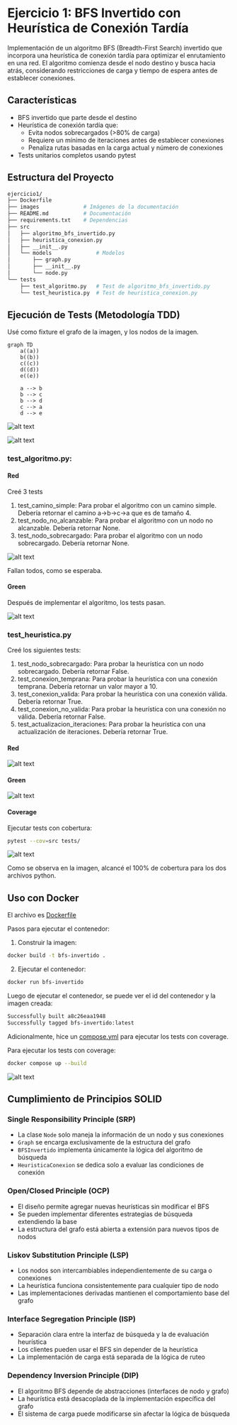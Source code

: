 # Ejercicio 1: BFS Invertido con Heurística de Conexión Tardía

Implementación de un algoritmo BFS (Breadth-First Search) invertido que incorpora una heurística de conexión tardía para optimizar el enrutamiento en una red. El algoritmo comienza desde el nodo destino y busca hacia atrás, considerando restricciones de carga y tiempo de espera antes de establecer conexiones.

## Características
- BFS invertido que parte desde el destino
- Heurística de conexión tardía que:
  - Evita nodos sobrecargados (>80% de carga)
  - Requiere un mínimo de iteraciones antes de establecer conexiones
  - Penaliza rutas basadas en la carga actual y número de conexiones
- Tests unitarios completos usando pytest

## Estructura del Proyecto

```bash
ejercicio1/
├── Dockerfile
├── images              # Imágenes de la documentación
├── README.md           # Documentación
├── requirements.txt    # Dependencias
├── src
│   ├── algoritmo_bfs_invertido.py
│   ├── heuristica_conexion.py
│   ├── __init__.py
│   └── models              # Modelos
│       ├── graph.py
│       ├── __init__.py
│       └── node.py
└── tests
    ├── test_algoritmo.py   # Test de algoritmo_bfs_invertido.py
    └── test_heuristica.py  # Test de heuristica_conexion.py

```

## Ejecución de Tests (Metodología TDD)

Usé como fixture el grafo de la imagen, y los nodos de la imagen.

```mermaid
graph TD
    a((a))
    b((b))
    c((c))
    d((d))
    e((e))

    a --> b
    b --> c
    b --> d
    c --> a
    d --> e
```

![alt text](images/image.png)

![alt text](images/image-2.png)

### test_algoritmo.py:

#### Red
Creé 3 tests
1. test_camino_simple: Para probar el algoritmo con un camino simple. Debería retornar el camino a->b->c->a que es de tamaño 4.
2. test_nodo_no_alcanzable: Para probar el algoritmo con un nodo no alcanzable. Debería retornar None.
3. test_nodo_sobrecargado: Para probar el algoritmo con un nodo sobrecargado. Debería retornar None.

![alt text](images/image-1.png)

Fallan todos, como se esperaba.

#### Green
Después de implementar el algoritmo, los tests pasan.

![alt text](images/image-3.png)

### test_heuristica.py

Creé los siguientes tests:
1. test_nodo_sobrecargado: Para probar la heurística con un nodo sobrecargado. Debería retornar False.
2. test_conexion_temprana: Para probar la heurística con una conexión temprana. Debería retornar un valor mayor a 10.
3. test_conexion_valida: Para probar la heurística con una conexión válida. Debería retornar True.
4. test_conexion_no_valida: Para probar la heurística con una conexión no válida. Debería retornar False.
5. test_actualizacion_iteraciones: Para probar la heurística con una actualización de iteraciones. Debería retornar True.

#### Red
![alt text](images/image-4.png)

#### Green

![alt text](images/image-5.png)

#### Coverage

Ejecutar tests con cobertura:
```bash
pytest --cov=src tests/
```

![alt text](images/image-6.png)

Como se observa en la imagen, alcancé el 100% de cobertura para los dos archivos python.

## Uso con Docker
El archivo es [Dockerfile](Dockerfile)

Pasos para ejecutar el contenedor:

1. Construir la imagen:
```bash
docker build -t bfs-invertido .
```

2. Ejecutar el contenedor:
```bash
docker run bfs-invertido
```

Luego de ejecutar el contenedor, se puede ver el id del contenedor y la imagen creada:
```bash
Successfully built a8c26eaa1948
Successfully tagged bfs-invertido:latest
```

Adicionalmente, hice un [compose.yml](compose.yml) para ejecutar los tests con coverage.

Para ejecutar los tests con coverage:
```bash
docker compose up --build
```

![alt text](images/image-7.png)

## Cumplimiento de Principios SOLID

### Single Responsibility Principle (SRP)
- La clase `Node` solo maneja la información de un nodo y sus conexiones
- `Graph` se encarga exclusivamente de la estructura del grafo
- `BFSInvertido` implementa únicamente la lógica del algoritmo de búsqueda
- `HeuristicaConexion` se dedica solo a evaluar las condiciones de conexión

### Open/Closed Principle (OCP)
- El diseño permite agregar nuevas heurísticas sin modificar el BFS
- Se pueden implementar diferentes estrategias de búsqueda extendiendo la base
- La estructura del grafo está abierta a extensión para nuevos tipos de nodos

### Liskov Substitution Principle (LSP)
- Los nodos son intercambiables independientemente de su carga o conexiones
- La heurística funciona consistentemente para cualquier tipo de nodo
- Las implementaciones derivadas mantienen el comportamiento base del grafo

### Interface Segregation Principle (ISP)
- Separación clara entre la interfaz de búsqueda y la de evaluación heurística
- Los clientes pueden usar el BFS sin depender de la heurística
- La implementación de carga está separada de la lógica de ruteo

### Dependency Inversion Principle (DIP)
- El algoritmo BFS depende de abstracciones (interfaces de nodo y grafo)
- La heurística está desacoplada de la implementación específica del grafo
- El sistema de carga puede modificarse sin afectar la lógica de búsqueda
